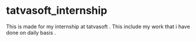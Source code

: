 # tatvasoft_internship
This is made for my internship at tatvasoft . This include my work that i have done  on daily basis .
